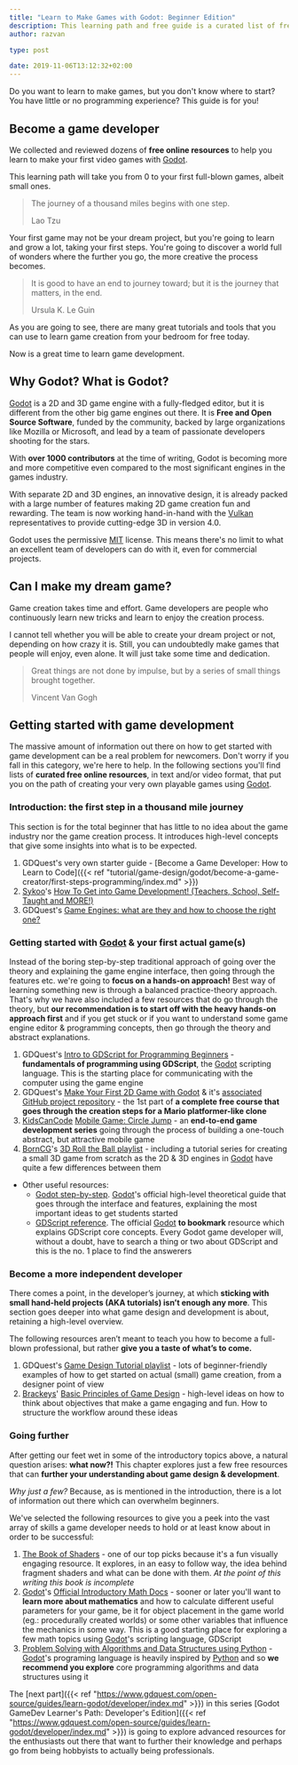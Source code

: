 ```yaml
---
title: "Learn to Make Games with Godot: Beginner Edition"
description: This learning path and free guide is a curated list of free resources to get started with game development using the Free and Open Source engine Godot
author: razvan

type: post

date: 2019-11-06T13:12:32+02:00
---
```


Do you want to learn to make games, but you don't know where to start? You have little or no programming experience? This guide is for you!

## Become a game developer

We collected and reviewed dozens of **free online resources** to help you learn to make your first video games with [Godot](https://godotengine.org/). 

This learning path will take you from 0 to your first full-blown games, albeit small ones.

> The journey of a thousand miles begins with one step.
> 
> Lao Tzu

Your first game may not be your dream project, but you're going to learn and grow a lot, taking your first steps. You're going to discover a world full of wonders where the further you go, the more creative the process becomes.

> It is good to have an end to journey toward; but it is the journey that matters, in the end.
> 
> Ursula K. Le Guin

As you are going to see, there are many great tutorials and tools that you can use to learn game creation from your bedroom for free today.

Now is a great time to learn game development.

## Why Godot? What is Godot?

[Godot](https://godotengine.org/) is a 2D and 3D game engine with a fully-fledged editor, but it is different from the other big game engines out there. It is **Free and Open Source Software**, funded by the community, backed by large organizations like Mozilla or Microsoft, and lead by a team of passionate developers shooting for the stars. 

With **over 1000 contributors** at the time of writing, Godot is becoming more and more competitive even compared to the most significant engines in the games industry.

With separate 2D and 3D engines, an innovative design, it is already packed with a large number of features making 2D game creation fun and rewarding. The team is now working hand-in-hand with the [Vulkan](https://www.khronos.org/vulkan/) representatives to provide cutting-edge 3D in version 4.0.

Godot uses the permissive [MIT](https://opensource.org/licenses/MIT) license. This means there's no limit to what an excellent team of developers can do with it, even for commercial projects.

## Can I make my dream game?

Game creation takes time and effort. Game developers are people who continuously learn new tricks and learn to enjoy the creation process.

I cannot tell whether you will be able to create your dream project or not, depending on how crazy it is. Still, you can undoubtedly make games that people will enjoy, even alone. It will just take some time and dedication.

> Great things are not done by impulse, but by a series of small things brought together.
> 
> Vincent Van Gogh


## Getting started with game development

The massive amount of information out there on how to get started with game development can be a real problem for newcomers. Don't worry if you fall in this category, we're here to help. In the following sections you'll find lists of **curated free online resources**, in text and/or video format, that put you on the path of creating your very own playable games using [Godot](https://godotengine.org/).

### Introduction: the first step in a thousand mile journey

This section is for the total beginner that has little to no idea about the game industry nor the game creation process. It introduces high-level concepts that give some insights into what is to be expected.

1. GDQuest's very own starter guide - [Become a Game Developer: How to Learn to Code]({{< ref "tutorial/game-design/godot/become-a-game-creator/first-steps-programming/index.md" >}})
1. [Sykoo](https://www.youtube.com/user/SykooTV/)'s [How To Get into Game Development! (Teachers, School, Self-Taught and MORE!)](https://youtu.be/EL_Le8B_iCo)
1. GDQuest's [Game Engines: what are they and how to choose the right one?](https://youtu.be/2tZK75R2K2c)

### Getting started with [Godot](https://godotengine.org/) & your first actual game(s)

Instead of the boring step-by-step traditional approach of going over the theory and explaining the game engine interface, then going through the features etc. we're going to **focus on a hands-on approach!** Best way of learning something new is through a balanced practice-theory approach. That's why we have also included a few resources that do go through the theory, but **our recommendation is to start off with the heavy hands-on approach first** and if you get stuck or if you want to understand some game engine editor & programming concepts, then go through the theory and abstract explanations.

1. GDQuest's [Intro to GDScript for Programming Beginners](https://youtu.be/UcdwP1Q2UlU) - **fundamentals of programming using GDScript**, the [Godot](https://godotengine.org/) scripting language. This is the starting place for communicating with the computer using the game engine
1. GDQuest's [Make Your First 2D Game with Godot](https://youtu.be/Mc13Z2gboEk) & it's [associated GitHub project repository](https://github.com/GDquest/Your-First-Game-Godot-2d-Platformer) - the 1st part of **a complete free course that goes through the creation steps for a Mario platformer-like clone**
1. [KidsCanCode](http://kidscancode.org/) [Mobile Game: Circle Jump](http://kidscancode.org/godot_recipes/games/circle_jump/) - an **end-to-end game development series** going through the process of building a one-touch abstract, but attractive mobile game
1. [BornCG](https://www.youtube.com/user/cgboorman)'s [3D Roll the Ball playlist](https://www.youtube.com/playlist?list=PLda3VoSoc_TSBBOBYwcmlamF1UrjVtccZ) - including a tutorial series for creating a small 3D game from scratch as the 2D & 3D engines in [Godot](https://godotengine.org/) have quite a few differences between them

- Other useful resources:
    - [Godot step-by-step](http://docs.godotengine.org/en/latest/getting_started/step_by_step/index.html). [Godot](https://godotengine.org/)'s official high-level theoretical guide that goes through the interface and features, explaining the most important ideas to get students started
    - [GDScript reference](http://docs.godotengine.org/en/latest/getting_started/scripting/gdscript/index.html). The official [Godot](https://godotengine.org/) **to bookmark** resource which explains GDScript core concepts. Every Godot game developer will, without a doubt, have to search a thing or two about GDScript and this is the no. 1 place to find the answerers

### Become a more independent developer

There comes a point, in the developer’s journey, at which **sticking with small hand-held projects (AKA tutorials) isn’t enough any more**. This section goes deeper into what game design and development is about, retaining a high-level overview.

The following resources aren’t meant to teach you how to become a full-blown professional, but rather **give you a taste of what’s to come.**

1. GDQuest's [Game Design Tutorial playlist](https://www.youtube.com/playlist?list=PLhqJJNjsQ7KHI3oYZfZ9nLEnQMBEhbmP8) - lots of beginner-friendly examples of how to get started on actual (small) game creation, from a designer point of view
1. [Brackeys](https://www.youtube.com/user/Brackeys)' [Basic Principles of Game Design](https://www.youtube.com/watch?v=G8AT01tuyrk) - high-level ideas on how to think about objectives that make a game engaging and fun. How to structure the workflow around these ideas

### Going further

After getting our feet wet in some of the introductory topics above, a natural question arises: **what now?!** This chapter explores just a few free resources that can **further your understanding about game design & development**.

_Why just a few?_ Because, as is mentioned in the introduction, there is a lot of information out there which can overwhelm beginners.

We've selected the following resources to give you a peek into the vast array of skills a game developer needs to hold or at least know about in order to be successful:

1. [The Book of Shaders](https://thebookofshaders.com/) - one of our top picks because it's a fun visually engaging resource. It explores, in an easy to follow way, the idea behind fragment shaders and what can be done with them. _At the point of this writing this book is incomplete_
1. [Godot](https://godotengine.org/)'s [Official Introductory Math Docs](http://docs.godotengine.org/en/3.1/tutorials/math/) - sooner or later you'll want to **learn more about mathematics** and how to calculate different useful parameters for your game, be it for object placement in the game world (eg.: procedurally created worlds) or some other variables that influence the mechanics in some way. This is a good starting place for exploring a few math topics using [Godot](https://godotengine.org/)'s scripting language, GDScript
1. [Problem Solving with Algorithms and Data Structures using Python](https://runestone.academy/runestone/books/published/pythonds/index.html) - [Godot](https://godotengine.org/)'s programing language is heavily inspired by [Python](https://www.python.org/) and so **we recommend you explore** core programming algorithms and data structures using it

The [next part]({{< ref "https://www.gdquest.com/open-source/guides/learn-godot/developer/index.md" >}}) in this series [Godot GameDev Learner's Path: Developer's Edition]({{< ref "https://www.gdquest.com/open-source/guides/learn-godot/developer/index.md" >}}) is going to explore advanced resources for the enthusiasts out there that want to further their knowledge and perhaps go from being hobbyists to actually being professionals.


